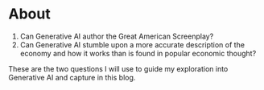 # About

1) Can Generative AI author the Great American Screenplay?
2) Can Generative AI stumble upon a more accurate description of the economy and how it works than is found in popular economic thought? 

These are the two questions I will use to guide my exploration into Generative AI and capture in this blog.
